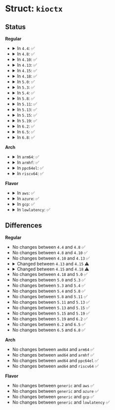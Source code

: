 # Struct: <code>kioctx</code>

## Status
<b>Regular</b>
<ul>
<li>
<details>
<summary>In <code>4.4</code>: ✅</summary>

```c
struct kioctx {
    struct percpu_ref users;
    atomic_t dead;
    struct percpu_ref reqs;
    long unsigned int user_id;
    struct kioctx_cpu *cpu;
    unsigned int req_batch;
    unsigned int max_reqs;
    unsigned int nr_events;
    long unsigned int mmap_base;
    long unsigned int mmap_size;
    struct page **ring_pages;
    long int nr_pages;
    struct work_struct free_work;
    struct ctx_rq_wait *rq_wait;
    atomic_t reqs_available;
    spinlock_t ctx_lock;
    struct list_head active_reqs;
    struct mutex ring_lock;
    wait_queue_head_t wait;
    unsigned int tail;
    unsigned int completed_events;
    spinlock_t completion_lock;
    struct page * internal_pages[8];
    struct file *aio_ring_file;
    unsigned int id;
};
```
</details>
</li>
<li>
<details>
<summary>In <code>4.8</code>: ✅</summary>

```c
struct kioctx {
    struct percpu_ref users;
    atomic_t dead;
    struct percpu_ref reqs;
    long unsigned int user_id;
    struct kioctx_cpu *cpu;
    unsigned int req_batch;
    unsigned int max_reqs;
    unsigned int nr_events;
    long unsigned int mmap_base;
    long unsigned int mmap_size;
    struct page **ring_pages;
    long int nr_pages;
    struct work_struct free_work;
    struct ctx_rq_wait *rq_wait;
    atomic_t reqs_available;
    spinlock_t ctx_lock;
    struct list_head active_reqs;
    struct mutex ring_lock;
    wait_queue_head_t wait;
    unsigned int tail;
    unsigned int completed_events;
    spinlock_t completion_lock;
    struct page * internal_pages[8];
    struct file *aio_ring_file;
    unsigned int id;
};
```
</details>
</li>
<li>
<details>
<summary>In <code>4.10</code>: ✅</summary>

```c
struct kioctx {
    struct percpu_ref users;
    atomic_t dead;
    struct percpu_ref reqs;
    long unsigned int user_id;
    struct kioctx_cpu *cpu;
    unsigned int req_batch;
    unsigned int max_reqs;
    unsigned int nr_events;
    long unsigned int mmap_base;
    long unsigned int mmap_size;
    struct page **ring_pages;
    long int nr_pages;
    struct work_struct free_work;
    struct ctx_rq_wait *rq_wait;
    atomic_t reqs_available;
    spinlock_t ctx_lock;
    struct list_head active_reqs;
    struct mutex ring_lock;
    wait_queue_head_t wait;
    unsigned int tail;
    unsigned int completed_events;
    spinlock_t completion_lock;
    struct page * internal_pages[8];
    struct file *aio_ring_file;
    unsigned int id;
};
```
</details>
</li>
<li>
<details>
<summary>In <code>4.13</code>: ✅</summary>

```c
struct kioctx {
    struct percpu_ref users;
    atomic_t dead;
    struct percpu_ref reqs;
    long unsigned int user_id;
    struct kioctx_cpu *cpu;
    unsigned int req_batch;
    unsigned int max_reqs;
    unsigned int nr_events;
    long unsigned int mmap_base;
    long unsigned int mmap_size;
    struct page **ring_pages;
    long int nr_pages;
    struct work_struct free_work;
    struct ctx_rq_wait *rq_wait;
    atomic_t reqs_available;
    spinlock_t ctx_lock;
    struct list_head active_reqs;
    struct mutex ring_lock;
    wait_queue_head_t wait;
    unsigned int tail;
    unsigned int completed_events;
    spinlock_t completion_lock;
    struct page * internal_pages[8];
    struct file *aio_ring_file;
    unsigned int id;
};
```
</details>
</li>
<li>
<details>
<summary>In <code>4.15</code>: ✅</summary>

```c
struct kioctx {
    struct percpu_ref users;
    atomic_t dead;
    struct percpu_ref reqs;
    long unsigned int user_id;
    struct kioctx_cpu *cpu;
    unsigned int req_batch;
    unsigned int max_reqs;
    unsigned int nr_events;
    long unsigned int mmap_base;
    long unsigned int mmap_size;
    struct page **ring_pages;
    long int nr_pages;
    struct callback_head free_rcu;
    struct work_struct free_work;
    struct ctx_rq_wait *rq_wait;
    atomic_t reqs_available;
    spinlock_t ctx_lock;
    struct list_head active_reqs;
    struct mutex ring_lock;
    wait_queue_head_t wait;
    unsigned int tail;
    unsigned int completed_events;
    spinlock_t completion_lock;
    struct page * internal_pages[8];
    struct file *aio_ring_file;
    unsigned int id;
};
```
</details>
</li>
<li>
<details>
<summary>In <code>4.18</code>: ✅</summary>

```c
struct kioctx {
    struct percpu_ref users;
    atomic_t dead;
    struct percpu_ref reqs;
    long unsigned int user_id;
    struct kioctx_cpu *cpu;
    unsigned int req_batch;
    unsigned int max_reqs;
    unsigned int nr_events;
    long unsigned int mmap_base;
    long unsigned int mmap_size;
    struct page **ring_pages;
    long int nr_pages;
    struct rcu_work free_rwork;
    struct ctx_rq_wait *rq_wait;
    atomic_t reqs_available;
    spinlock_t ctx_lock;
    struct list_head active_reqs;
    struct mutex ring_lock;
    wait_queue_head_t wait;
    unsigned int tail;
    unsigned int completed_events;
    spinlock_t completion_lock;
    struct page * internal_pages[8];
    struct file *aio_ring_file;
    unsigned int id;
};
```
</details>
</li>
<li>
<details>
<summary>In <code>5.0</code>: ✅</summary>

```c
struct kioctx {
    struct percpu_ref users;
    atomic_t dead;
    struct percpu_ref reqs;
    long unsigned int user_id;
    struct kioctx_cpu *cpu;
    unsigned int req_batch;
    unsigned int max_reqs;
    unsigned int nr_events;
    long unsigned int mmap_base;
    long unsigned int mmap_size;
    struct page **ring_pages;
    long int nr_pages;
    struct rcu_work free_rwork;
    struct ctx_rq_wait *rq_wait;
    atomic_t reqs_available;
    spinlock_t ctx_lock;
    struct list_head active_reqs;
    struct mutex ring_lock;
    wait_queue_head_t wait;
    unsigned int tail;
    unsigned int completed_events;
    spinlock_t completion_lock;
    struct page * internal_pages[8];
    struct file *aio_ring_file;
    unsigned int id;
};
```
</details>
</li>
<li>
<details>
<summary>In <code>5.3</code>: ✅</summary>

```c
struct kioctx {
    struct percpu_ref users;
    atomic_t dead;
    struct percpu_ref reqs;
    long unsigned int user_id;
    struct kioctx_cpu *cpu;
    unsigned int req_batch;
    unsigned int max_reqs;
    unsigned int nr_events;
    long unsigned int mmap_base;
    long unsigned int mmap_size;
    struct page **ring_pages;
    long int nr_pages;
    struct rcu_work free_rwork;
    struct ctx_rq_wait *rq_wait;
    atomic_t reqs_available;
    spinlock_t ctx_lock;
    struct list_head active_reqs;
    struct mutex ring_lock;
    wait_queue_head_t wait;
    unsigned int tail;
    unsigned int completed_events;
    spinlock_t completion_lock;
    struct page * internal_pages[8];
    struct file *aio_ring_file;
    unsigned int id;
};
```
</details>
</li>
<li>
<details>
<summary>In <code>5.4</code>: ✅</summary>

```c
struct kioctx {
    struct percpu_ref users;
    atomic_t dead;
    struct percpu_ref reqs;
    long unsigned int user_id;
    struct kioctx_cpu *cpu;
    unsigned int req_batch;
    unsigned int max_reqs;
    unsigned int nr_events;
    long unsigned int mmap_base;
    long unsigned int mmap_size;
    struct page **ring_pages;
    long int nr_pages;
    struct rcu_work free_rwork;
    struct ctx_rq_wait *rq_wait;
    atomic_t reqs_available;
    spinlock_t ctx_lock;
    struct list_head active_reqs;
    struct mutex ring_lock;
    wait_queue_head_t wait;
    unsigned int tail;
    unsigned int completed_events;
    spinlock_t completion_lock;
    struct page * internal_pages[8];
    struct file *aio_ring_file;
    unsigned int id;
};
```
</details>
</li>
<li>
<details>
<summary>In <code>5.8</code>: ✅</summary>

```c
struct kioctx {
    struct percpu_ref users;
    atomic_t dead;
    struct percpu_ref reqs;
    long unsigned int user_id;
    struct kioctx_cpu *cpu;
    unsigned int req_batch;
    unsigned int max_reqs;
    unsigned int nr_events;
    long unsigned int mmap_base;
    long unsigned int mmap_size;
    struct page **ring_pages;
    long int nr_pages;
    struct rcu_work free_rwork;
    struct ctx_rq_wait *rq_wait;
    atomic_t reqs_available;
    spinlock_t ctx_lock;
    struct list_head active_reqs;
    struct mutex ring_lock;
    wait_queue_head_t wait;
    unsigned int tail;
    unsigned int completed_events;
    spinlock_t completion_lock;
    struct page * internal_pages[8];
    struct file *aio_ring_file;
    unsigned int id;
};
```
</details>
</li>
<li>
<details>
<summary>In <code>5.11</code>: ✅</summary>

```c
struct kioctx {
    struct percpu_ref users;
    atomic_t dead;
    struct percpu_ref reqs;
    long unsigned int user_id;
    struct kioctx_cpu *cpu;
    unsigned int req_batch;
    unsigned int max_reqs;
    unsigned int nr_events;
    long unsigned int mmap_base;
    long unsigned int mmap_size;
    struct page **ring_pages;
    long int nr_pages;
    struct rcu_work free_rwork;
    struct ctx_rq_wait *rq_wait;
    atomic_t reqs_available;
    spinlock_t ctx_lock;
    struct list_head active_reqs;
    struct mutex ring_lock;
    wait_queue_head_t wait;
    unsigned int tail;
    unsigned int completed_events;
    spinlock_t completion_lock;
    struct page * internal_pages[8];
    struct file *aio_ring_file;
    unsigned int id;
};
```
</details>
</li>
<li>
<details>
<summary>In <code>5.13</code>: ✅</summary>

```c
struct kioctx {
    struct percpu_ref users;
    atomic_t dead;
    struct percpu_ref reqs;
    long unsigned int user_id;
    struct kioctx_cpu *cpu;
    unsigned int req_batch;
    unsigned int max_reqs;
    unsigned int nr_events;
    long unsigned int mmap_base;
    long unsigned int mmap_size;
    struct page **ring_pages;
    long int nr_pages;
    struct rcu_work free_rwork;
    struct ctx_rq_wait *rq_wait;
    atomic_t reqs_available;
    spinlock_t ctx_lock;
    struct list_head active_reqs;
    struct mutex ring_lock;
    wait_queue_head_t wait;
    unsigned int tail;
    unsigned int completed_events;
    spinlock_t completion_lock;
    struct page * internal_pages[8];
    struct file *aio_ring_file;
    unsigned int id;
};
```
</details>
</li>
<li>
<details>
<summary>In <code>5.15</code>: ✅</summary>

```c
struct kioctx {
    struct percpu_ref users;
    atomic_t dead;
    struct percpu_ref reqs;
    long unsigned int user_id;
    struct kioctx_cpu *cpu;
    unsigned int req_batch;
    unsigned int max_reqs;
    unsigned int nr_events;
    long unsigned int mmap_base;
    long unsigned int mmap_size;
    struct page **ring_pages;
    long int nr_pages;
    struct rcu_work free_rwork;
    struct ctx_rq_wait *rq_wait;
    atomic_t reqs_available;
    spinlock_t ctx_lock;
    struct list_head active_reqs;
    struct mutex ring_lock;
    wait_queue_head_t wait;
    unsigned int tail;
    unsigned int completed_events;
    spinlock_t completion_lock;
    struct page * internal_pages[8];
    struct file *aio_ring_file;
    unsigned int id;
};
```
</details>
</li>
<li>
<details>
<summary>In <code>5.19</code>: ✅</summary>

```c
struct kioctx {
    struct percpu_ref users;
    atomic_t dead;
    struct percpu_ref reqs;
    long unsigned int user_id;
    struct kioctx_cpu *cpu;
    unsigned int req_batch;
    unsigned int max_reqs;
    unsigned int nr_events;
    long unsigned int mmap_base;
    long unsigned int mmap_size;
    struct page **ring_pages;
    long int nr_pages;
    struct rcu_work free_rwork;
    struct ctx_rq_wait *rq_wait;
    atomic_t reqs_available;
    spinlock_t ctx_lock;
    struct list_head active_reqs;
    struct mutex ring_lock;
    wait_queue_head_t wait;
    unsigned int tail;
    unsigned int completed_events;
    spinlock_t completion_lock;
    struct page * internal_pages[8];
    struct file *aio_ring_file;
    unsigned int id;
};
```
</details>
</li>
<li>
<details>
<summary>In <code>6.2</code>: ✅</summary>

```c
struct kioctx {
    struct percpu_ref users;
    atomic_t dead;
    struct percpu_ref reqs;
    long unsigned int user_id;
    struct kioctx_cpu *cpu;
    unsigned int req_batch;
    unsigned int max_reqs;
    unsigned int nr_events;
    long unsigned int mmap_base;
    long unsigned int mmap_size;
    struct page **ring_pages;
    long int nr_pages;
    struct rcu_work free_rwork;
    struct ctx_rq_wait *rq_wait;
    atomic_t reqs_available;
    spinlock_t ctx_lock;
    struct list_head active_reqs;
    struct mutex ring_lock;
    wait_queue_head_t wait;
    unsigned int tail;
    unsigned int completed_events;
    spinlock_t completion_lock;
    struct page * internal_pages[8];
    struct file *aio_ring_file;
    unsigned int id;
};
```
</details>
</li>
<li>
<details>
<summary>In <code>6.5</code>: ✅</summary>

```c
struct kioctx {
    struct percpu_ref users;
    atomic_t dead;
    struct percpu_ref reqs;
    long unsigned int user_id;
    struct kioctx_cpu *cpu;
    unsigned int req_batch;
    unsigned int max_reqs;
    unsigned int nr_events;
    long unsigned int mmap_base;
    long unsigned int mmap_size;
    struct page **ring_pages;
    long int nr_pages;
    struct rcu_work free_rwork;
    struct ctx_rq_wait *rq_wait;
    atomic_t reqs_available;
    spinlock_t ctx_lock;
    struct list_head active_reqs;
    struct mutex ring_lock;
    wait_queue_head_t wait;
    unsigned int tail;
    unsigned int completed_events;
    spinlock_t completion_lock;
    struct page * internal_pages[8];
    struct file *aio_ring_file;
    unsigned int id;
};
```
</details>
</li>
<li>
<details>
<summary>In <code>6.8</code>: ✅</summary>

```c
struct kioctx {
    struct percpu_ref users;
    atomic_t dead;
    struct percpu_ref reqs;
    long unsigned int user_id;
    struct kioctx_cpu *cpu;
    unsigned int req_batch;
    unsigned int max_reqs;
    unsigned int nr_events;
    long unsigned int mmap_base;
    long unsigned int mmap_size;
    struct page **ring_pages;
    long int nr_pages;
    struct rcu_work free_rwork;
    struct ctx_rq_wait *rq_wait;
    atomic_t reqs_available;
    spinlock_t ctx_lock;
    struct list_head active_reqs;
    struct mutex ring_lock;
    wait_queue_head_t wait;
    unsigned int tail;
    unsigned int completed_events;
    spinlock_t completion_lock;
    struct page * internal_pages[8];
    struct file *aio_ring_file;
    unsigned int id;
};
```
</details>
</li>
</ul>
<b>Arch</b>
<ul>
<li>
<details>
<summary>In <code>arm64</code>: ✅</summary>

```c
struct kioctx {
    struct percpu_ref users;
    atomic_t dead;
    struct percpu_ref reqs;
    long unsigned int user_id;
    struct kioctx_cpu *cpu;
    unsigned int req_batch;
    unsigned int max_reqs;
    unsigned int nr_events;
    long unsigned int mmap_base;
    long unsigned int mmap_size;
    struct page **ring_pages;
    long int nr_pages;
    struct rcu_work free_rwork;
    struct ctx_rq_wait *rq_wait;
    atomic_t reqs_available;
    spinlock_t ctx_lock;
    struct list_head active_reqs;
    struct mutex ring_lock;
    wait_queue_head_t wait;
    unsigned int tail;
    unsigned int completed_events;
    spinlock_t completion_lock;
    struct page * internal_pages[8];
    struct file *aio_ring_file;
    unsigned int id;
};
```
</details>
</li>
<li>
<details>
<summary>In <code>armhf</code>: ✅</summary>

```c
struct kioctx {
    struct percpu_ref users;
    atomic_t dead;
    struct percpu_ref reqs;
    long unsigned int user_id;
    struct kioctx_cpu *cpu;
    unsigned int req_batch;
    unsigned int max_reqs;
    unsigned int nr_events;
    long unsigned int mmap_base;
    long unsigned int mmap_size;
    struct page **ring_pages;
    long int nr_pages;
    struct rcu_work free_rwork;
    struct ctx_rq_wait *rq_wait;
    atomic_t reqs_available;
    spinlock_t ctx_lock;
    struct list_head active_reqs;
    struct mutex ring_lock;
    wait_queue_head_t wait;
    unsigned int tail;
    unsigned int completed_events;
    spinlock_t completion_lock;
    struct page * internal_pages[8];
    struct file *aio_ring_file;
    unsigned int id;
};
```
</details>
</li>
<li>
<details>
<summary>In <code>ppc64el</code>: ✅</summary>

```c
struct kioctx {
    struct percpu_ref users;
    atomic_t dead;
    struct percpu_ref reqs;
    long unsigned int user_id;
    struct kioctx_cpu *cpu;
    unsigned int req_batch;
    unsigned int max_reqs;
    unsigned int nr_events;
    long unsigned int mmap_base;
    long unsigned int mmap_size;
    struct page **ring_pages;
    long int nr_pages;
    struct rcu_work free_rwork;
    struct ctx_rq_wait *rq_wait;
    atomic_t reqs_available;
    spinlock_t ctx_lock;
    struct list_head active_reqs;
    struct mutex ring_lock;
    wait_queue_head_t wait;
    unsigned int tail;
    unsigned int completed_events;
    spinlock_t completion_lock;
    struct page * internal_pages[8];
    struct file *aio_ring_file;
    unsigned int id;
};
```
</details>
</li>
<li>
<details>
<summary>In <code>riscv64</code>: ✅</summary>

```c
struct kioctx {
    struct percpu_ref users;
    atomic_t dead;
    struct percpu_ref reqs;
    long unsigned int user_id;
    struct kioctx_cpu *cpu;
    unsigned int req_batch;
    unsigned int max_reqs;
    unsigned int nr_events;
    long unsigned int mmap_base;
    long unsigned int mmap_size;
    struct page **ring_pages;
    long int nr_pages;
    struct rcu_work free_rwork;
    struct ctx_rq_wait *rq_wait;
    atomic_t reqs_available;
    spinlock_t ctx_lock;
    struct list_head active_reqs;
    struct mutex ring_lock;
    wait_queue_head_t wait;
    unsigned int tail;
    unsigned int completed_events;
    spinlock_t completion_lock;
    struct page * internal_pages[8];
    struct file *aio_ring_file;
    unsigned int id;
};
```
</details>
</li>
</ul>
<b>Flavor</b>
<ul>
<li>
<details>
<summary>In <code>aws</code>: ✅</summary>

```c
struct kioctx {
    struct percpu_ref users;
    atomic_t dead;
    struct percpu_ref reqs;
    long unsigned int user_id;
    struct kioctx_cpu *cpu;
    unsigned int req_batch;
    unsigned int max_reqs;
    unsigned int nr_events;
    long unsigned int mmap_base;
    long unsigned int mmap_size;
    struct page **ring_pages;
    long int nr_pages;
    struct rcu_work free_rwork;
    struct ctx_rq_wait *rq_wait;
    atomic_t reqs_available;
    spinlock_t ctx_lock;
    struct list_head active_reqs;
    struct mutex ring_lock;
    wait_queue_head_t wait;
    unsigned int tail;
    unsigned int completed_events;
    spinlock_t completion_lock;
    struct page * internal_pages[8];
    struct file *aio_ring_file;
    unsigned int id;
};
```
</details>
</li>
<li>
<details>
<summary>In <code>azure</code>: ✅</summary>

```c
struct kioctx {
    struct percpu_ref users;
    atomic_t dead;
    struct percpu_ref reqs;
    long unsigned int user_id;
    struct kioctx_cpu *cpu;
    unsigned int req_batch;
    unsigned int max_reqs;
    unsigned int nr_events;
    long unsigned int mmap_base;
    long unsigned int mmap_size;
    struct page **ring_pages;
    long int nr_pages;
    struct rcu_work free_rwork;
    struct ctx_rq_wait *rq_wait;
    atomic_t reqs_available;
    spinlock_t ctx_lock;
    struct list_head active_reqs;
    struct mutex ring_lock;
    wait_queue_head_t wait;
    unsigned int tail;
    unsigned int completed_events;
    spinlock_t completion_lock;
    struct page * internal_pages[8];
    struct file *aio_ring_file;
    unsigned int id;
};
```
</details>
</li>
<li>
<details>
<summary>In <code>gcp</code>: ✅</summary>

```c
struct kioctx {
    struct percpu_ref users;
    atomic_t dead;
    struct percpu_ref reqs;
    long unsigned int user_id;
    struct kioctx_cpu *cpu;
    unsigned int req_batch;
    unsigned int max_reqs;
    unsigned int nr_events;
    long unsigned int mmap_base;
    long unsigned int mmap_size;
    struct page **ring_pages;
    long int nr_pages;
    struct rcu_work free_rwork;
    struct ctx_rq_wait *rq_wait;
    atomic_t reqs_available;
    spinlock_t ctx_lock;
    struct list_head active_reqs;
    struct mutex ring_lock;
    wait_queue_head_t wait;
    unsigned int tail;
    unsigned int completed_events;
    spinlock_t completion_lock;
    struct page * internal_pages[8];
    struct file *aio_ring_file;
    unsigned int id;
};
```
</details>
</li>
<li>
<details>
<summary>In <code>lowlatency</code>: ✅</summary>

```c
struct kioctx {
    struct percpu_ref users;
    atomic_t dead;
    struct percpu_ref reqs;
    long unsigned int user_id;
    struct kioctx_cpu *cpu;
    unsigned int req_batch;
    unsigned int max_reqs;
    unsigned int nr_events;
    long unsigned int mmap_base;
    long unsigned int mmap_size;
    struct page **ring_pages;
    long int nr_pages;
    struct rcu_work free_rwork;
    struct ctx_rq_wait *rq_wait;
    atomic_t reqs_available;
    spinlock_t ctx_lock;
    struct list_head active_reqs;
    struct mutex ring_lock;
    wait_queue_head_t wait;
    unsigned int tail;
    unsigned int completed_events;
    spinlock_t completion_lock;
    struct page * internal_pages[8];
    struct file *aio_ring_file;
    unsigned int id;
};
```
</details>
</li>
</ul>

## Differences
<b>Regular</b>
<ul>
<li>
No changes between <code>4.4</code> and <code>4.8</code> ✅
</li>
<li>
No changes between <code>4.8</code> and <code>4.10</code> ✅
</li>
<li>
No changes between <code>4.10</code> and <code>4.13</code> ✅
</li>
<li>
<details>
<summary>Changed between <code>4.13</code> and <code>4.15</code> ⚠️</summary>
<ul>
<li>
<b>Field added. </b>
<code>struct callback_head free_rcu</code>
</li>
</ul>
</details>
</li>
<li>
<details>
<summary>Changed between <code>4.15</code> and <code>4.18</code> ⚠️</summary>
<ul>
<li>
<b>Field added. </b>
<code>struct rcu_work free_rwork</code>
</li>
<li>
<b>Field removed. </b>
<code>struct callback_head free_rcu</code>
</li>
<li>
<b>Field removed. </b>
<code>struct work_struct free_work</code>
</li>
</ul>
</details>
</li>
<li>
No changes between <code>4.18</code> and <code>5.0</code> ✅
</li>
<li>
No changes between <code>5.0</code> and <code>5.3</code> ✅
</li>
<li>
No changes between <code>5.3</code> and <code>5.4</code> ✅
</li>
<li>
No changes between <code>5.4</code> and <code>5.8</code> ✅
</li>
<li>
No changes between <code>5.8</code> and <code>5.11</code> ✅
</li>
<li>
No changes between <code>5.11</code> and <code>5.13</code> ✅
</li>
<li>
No changes between <code>5.13</code> and <code>5.15</code> ✅
</li>
<li>
No changes between <code>5.15</code> and <code>5.19</code> ✅
</li>
<li>
No changes between <code>5.19</code> and <code>6.2</code> ✅
</li>
<li>
No changes between <code>6.2</code> and <code>6.5</code> ✅
</li>
<li>
No changes between <code>6.5</code> and <code>6.8</code> ✅
</li>
</ul>
<b>Arch</b>
<ul>
<li>
No changes between <code>amd64</code> and <code>arm64</code> ✅
</li>
<li>
No changes between <code>amd64</code> and <code>armhf</code> ✅
</li>
<li>
No changes between <code>amd64</code> and <code>ppc64el</code> ✅
</li>
<li>
No changes between <code>amd64</code> and <code>riscv64</code> ✅
</li>
</ul>
<b>Flavor</b>
<ul>
<li>
No changes between <code>generic</code> and <code>aws</code> ✅
</li>
<li>
No changes between <code>generic</code> and <code>azure</code> ✅
</li>
<li>
No changes between <code>generic</code> and <code>gcp</code> ✅
</li>
<li>
No changes between <code>generic</code> and <code>lowlatency</code> ✅
</li>
</ul>
